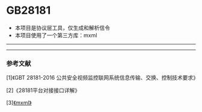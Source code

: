 # GB28181

- 本项目是协议层工具，仅生成和解析信令
- 本项目使用了一个第三方库：mxml
---

---

### 参考文献
[1]《GBT 28181-2016 公共安全视频监控联网系统信息传输、交换、控制技术要求》

[2]《28181平台对接接口详解》

[3][《mxml》](https://www.msweet.org/mxml/mxml.html)
